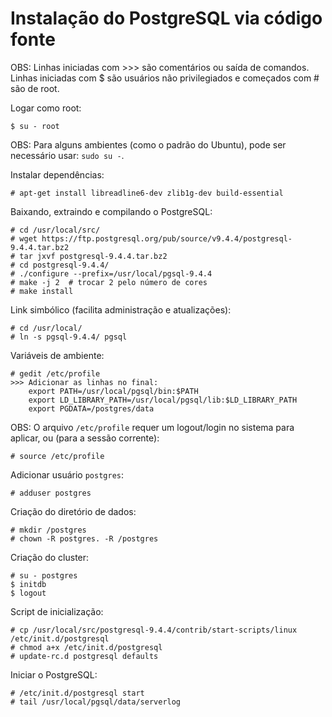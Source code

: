 Instalação do PostgreSQL via código fonte
=========================================

OBS: Linhas iniciadas com >>> são comentários ou saída de comandos. Linhas iniciadas com $ são usuários não privilegiados e começados com # são de root.

Logar como root:

	$ su - root
	
OBS: Para alguns ambientes (como o padrão do Ubuntu), pode ser necessário usar: `sudo su -`.

Instalar dependências:

	# apt-get install libreadline6-dev zlib1g-dev build-essential

Baixando, extraindo e compilando o PostgreSQL:

	# cd /usr/local/src/
	# wget https://ftp.postgresql.org/pub/source/v9.4.4/postgresql-9.4.4.tar.bz2
	# tar jxvf postgresql-9.4.4.tar.bz2
	# cd postgresql-9.4.4/
	# ./configure --prefix=/usr/local/pgsql-9.4.4
	# make -j 2  # trocar 2 pelo número de cores
	# make install

Link simbólico (facilita administração e atualizações):

	# cd /usr/local/
	# ln -s pgsql-9.4.4/ pgsql

Variáveis de ambiente:

	# gedit /etc/profile
	>>> Adicionar as linhas no final:
	    export PATH=/usr/local/pgsql/bin:$PATH
	    export LD_LIBRARY_PATH=/usr/local/pgsql/lib:$LD_LIBRARY_PATH
	    export PGDATA=/postgres/data

OBS: O arquivo `/etc/profile` requer um logout/login no sistema para aplicar, ou (para a sessão corrente):

	# source /etc/profile

Adicionar usuário `postgres`:

	# adduser postgres

Criação do diretório de dados:

	# mkdir /postgres
	# chown -R postgres. -R /postgres

Criação do cluster:

	# su - postgres
	$ initdb
	$ logout

Script de inicialização:

	# cp /usr/local/src/postgresql-9.4.4/contrib/start-scripts/linux /etc/init.d/postgresql
	# chmod a+x /etc/init.d/postgresql
	# update-rc.d postgresql defaults

Iniciar o PostgreSQL:

	# /etc/init.d/postgresql start
	# tail /usr/local/pgsql/data/serverlog

